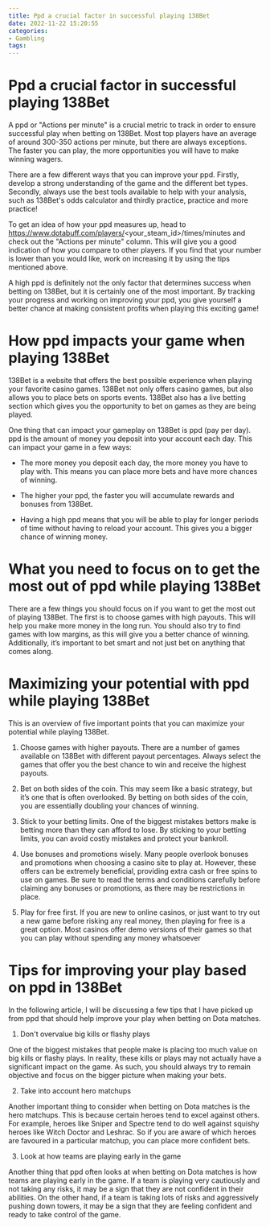 ```yaml
---
title: Ppd a crucial factor in successful playing 138Bet
date: 2022-11-22 15:20:55
categories:
- Gambling
tags:
---
```



#  Ppd a crucial factor in successful playing 138Bet

A ppd or "Actions per minute" is a crucial metric to track in order to ensure successful play when betting on 138Bet. Most top players have an average of around 300-350 actions per minute, but there are always exceptions. The faster you can play, the more opportunities you will have to make winning wagers.

There are a few different ways that you can improve your ppd. Firstly, develop a strong understanding of the game and the different bet types. Secondly, always use the best tools available to help with your analysis, such as 138Bet's odds calculator and thirdly practice, practice and more practice!

To get an idea of how your ppd measures up, head to https://www.dotabuff.com/players/<your_steam_id>/times/minutes and check out the "Actions per minute" column. This will give you a good indication of how you compare to other players. If you find that your number is lower than you would like, work on increasing it by using the tips mentioned above.

A high ppd is definitely not the only factor that determines success when betting on 138Bet, but it is certainly one of the most important. By tracking your progress and working on improving your ppd, you give yourself a better chance at making consistent profits when playing this exciting game!

#  How ppd impacts your game when playing 138Bet

138Bet is a website that offers the best possible experience when playing your favorite casino games. 138Bet not only offers casino games, but also allows you to place bets on sports events. 138Bet also has a live betting section which gives you the opportunity to bet on games as they are being played.

One thing that can impact your gameplay on 138Bet is ppd (pay per day). ppd is the amount of money you deposit into your account each day. This can impact your game in a few ways:

- The more money you deposit each day, the more money you have to play with. This means you can place more bets and have more chances of winning.

- The higher your ppd, the faster you will accumulate rewards and bonuses from 138Bet.

- Having a high ppd means that you will be able to play for longer periods of time without having to reload your account. This gives you a bigger chance of winning money.

#  What you need to focus on to get the most out of ppd while playing 138Bet

There are a few things you should focus on if you want to get the most out of playing 138Bet. The first is to choose games with high payouts. This will help you make more money in the long run. You should also try to find games with low margins, as this will give you a better chance of winning. Additionally, it’s important to bet smart and not just bet on anything that comes along.

#  Maximizing your potential with ppd while playing 138Bet

This is an overview of five important points that you can maximize your potential while playing 138Bet.

1. Choose games with higher payouts. There are a number of games available on 138Bet with different payout percentages. Always select the games that offer you the best chance to win and receive the highest payouts.

2. Bet on both sides of the coin. This may seem like a basic strategy, but it’s one that is often overlooked. By betting on both sides of the coin, you are essentially doubling your chances of winning.

3. Stick to your betting limits. One of the biggest mistakes bettors make is betting more than they can afford to lose. By sticking to your betting limits, you can avoid costly mistakes and protect your bankroll.

4. Use bonuses and promotions wisely. Many people overlook bonuses and promotions when choosing a casino site to play at. However, these offers can be extremely beneficial, providing extra cash or free spins to use on games. Be sure to read the terms and conditions carefully before claiming any bonuses or promotions, as there may be restrictions in place.

5. Play for free first. If you are new to online casinos, or just want to try out a new game before risking any real money, then playing for free is a great option. Most casinos offer demo versions of their games so that you can play without spending any money whatsoever

#  Tips for improving your play based on ppd in 138Bet

In the following article, I will be discussing a few tips that I have picked up from ppd that should help improve your play when betting on Dota matches.

1. Don't overvalue big kills or flashy plays

One of the biggest mistakes that people make is placing too much value on big kills or flashy plays. In reality, these kills or plays may not actually have a significant impact on the game. As such, you should always try to remain objective and focus on the bigger picture when making your bets.

2. Take into account hero matchups

Another important thing to consider when betting on Dota matches is the hero matchups. This is because certain heroes tend to excel against others. For example, heroes like Sniper and Spectre tend to do well against squishy heroes like Witch Doctor and Leshrac. So if you are aware of which heroes are favoured in a particular matchup, you can place more confident bets.

3. Look at how teams are playing early in the game

Another thing that ppd often looks at when betting on Dota matches is how teams are playing early in the game. If a team is playing very cautiously and not taking any risks, it may be a sign that they are not confident in their abilities. On the other hand, if a team is taking lots of risks and aggressively pushing down towers, it may be a sign that they are feeling confident and ready to take control of the game.